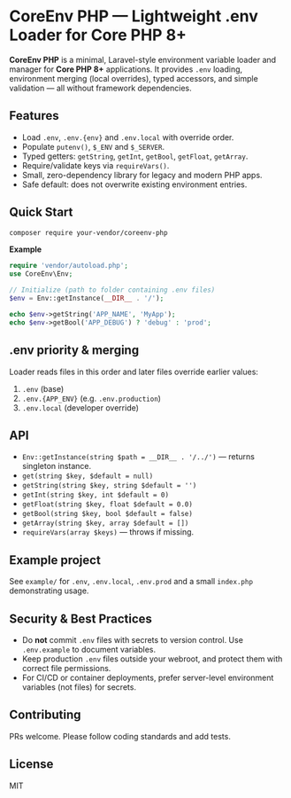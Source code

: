 # CoreEnv PHP — Lightweight .env Loader for Core PHP 8+

**CoreEnv PHP** is a minimal, Laravel-style environment variable loader and manager for **Core PHP 8+** applications.
It provides `.env` loading, environment merging (local overrides), typed accessors, and simple validation — all without framework dependencies.

## Features
- Load `.env`, `.env.{env}` and `.env.local` with override order.
- Populate `putenv()`, `$_ENV` and `$_SERVER`.
- Typed getters: `getString`, `getInt`, `getBool`, `getFloat`, `getArray`.
- Require/validate keys via `requireVars()`.
- Small, zero-dependency library for legacy and modern PHP apps.
- Safe default: does not overwrite existing environment entries.

## Quick Start

```bash
composer require your-vendor/coreenv-php
```

**Example**
```php
require 'vendor/autoload.php';
use CoreEnv\Env;

// Initialize (path to folder containing .env files)
$env = Env::getInstance(__DIR__ . '/');

echo $env->getString('APP_NAME', 'MyApp');
echo $env->getBool('APP_DEBUG') ? 'debug' : 'prod';
```

## .env priority & merging
Loader reads files in this order and later files override earlier values:

1. `.env` (base)
2. `.env.{APP_ENV}` (e.g. `.env.production`)
3. `.env.local` (developer override)

## API
- `Env::getInstance(string $path = __DIR__ . '/../')` — returns singleton instance.
- `get(string $key, $default = null)`
- `getString(string $key, string $default = '')`
- `getInt(string $key, int $default = 0)`
- `getFloat(string $key, float $default = 0.0)`
- `getBool(string $key, bool $default = false)`
- `getArray(string $key, array $default = [])`
- `requireVars(array $keys)` — throws if missing.

## Example project
See `example/` for `.env`, `.env.local`, `.env.prod` and a small `index.php` demonstrating usage.

## Security & Best Practices
- Do **not** commit `.env` files with secrets to version control. Use `.env.example` to document variables.
- Keep production `.env` files outside your webroot, and protect them with correct file permissions.
- For CI/CD or container deployments, prefer server-level environment variables (not files) for secrets.

## Contributing
PRs welcome. Please follow coding standards and add tests.

## License
MIT
